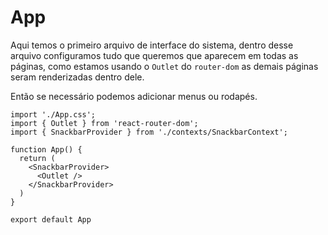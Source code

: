 # App
Aqui temos o primeiro arquivo de interface do sistema, dentro desse arquivo configuramos tudo que queremos que aparecem em todas as páginas, como estamos usando o `Outlet` do `router-dom` as demais páginas seram renderizadas dentro dele.

Então se necessário podemos adicionar menus ou rodapés.

```tsx
import './App.css';
import { Outlet } from 'react-router-dom';
import { SnackbarProvider } from './contexts/SnackbarContext';

function App() {
  return (
    <SnackbarProvider>
      <Outlet />
    </SnackbarProvider>
  )
}

export default App

```
